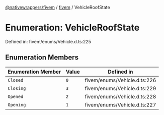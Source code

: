 [@nativewrappers/fivem](../../README.md) / [fivem](../README.md) / VehicleRoofState

# Enumeration: VehicleRoofState

Defined in: fivem/enums/Vehicle.d.ts:225

## Enumeration Members

| Enumeration Member | Value | Defined in |
| ------ | ------ | ------ |
| <a id="closed"></a> `Closed` | `0` | fivem/enums/Vehicle.d.ts:226 |
| <a id="closing"></a> `Closing` | `3` | fivem/enums/Vehicle.d.ts:229 |
| <a id="opened"></a> `Opened` | `2` | fivem/enums/Vehicle.d.ts:228 |
| <a id="opening"></a> `Opening` | `1` | fivem/enums/Vehicle.d.ts:227 |
